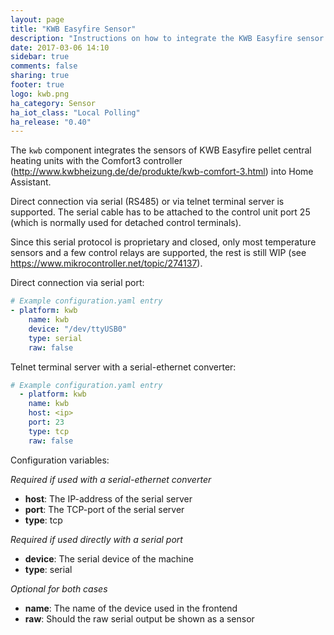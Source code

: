 ```yaml
---
layout: page
title: "KWB Easyfire Sensor"
description: "Instructions on how to integrate the KWB Easyfire sensor into Home Assistant."
date: 2017-03-06 14:10
sidebar: true
comments: false
sharing: true
footer: true
logo: kwb.png
ha_category: Sensor
ha_iot_class: "Local Polling"
ha_release: "0.40"
---
```


The `kwb` component integrates the sensors of KWB Easyfire pellet central heating units with the Comfort3 controller (http://www.kwbheizung.de/de/produkte/kwb-comfort-3.html) into Home Assistant.

Direct connection via serial (RS485) or via telnet terminal server is supported. The serial cable has to be attached to the control unit port 25 (which is normally used for detached control terminals).

Since this serial protocol is proprietary and closed, only most temperature sensors and a few control relays are supported, the rest is still WIP (see https://www.mikrocontroller.net/topic/274137).

Direct connection via serial port:

```yaml
# Example configuration.yaml entry
- platform: kwb
    name: kwb
    device: "/dev/ttyUSB0"
    type: serial
    raw: false
```

Telnet terminal server with a serial-ethernet converter:

```yaml
# Example configuration.yaml entry
  - platform: kwb
    name: kwb
    host: <ip>
    port: 23
    type: tcp
    raw: false
```

Configuration variables:

*Required if used with a serial-ethernet converter*

- **host**: The IP-address of the serial server
- **port**: The TCP-port of the serial server
- **type**: tcp

*Required if used directly with a serial port*

- **device**: The serial device of the machine
- **type**: serial

*Optional for both cases*

- **name**: The name of the device used in the frontend
- **raw**: Should the raw serial output be shown as a sensor
